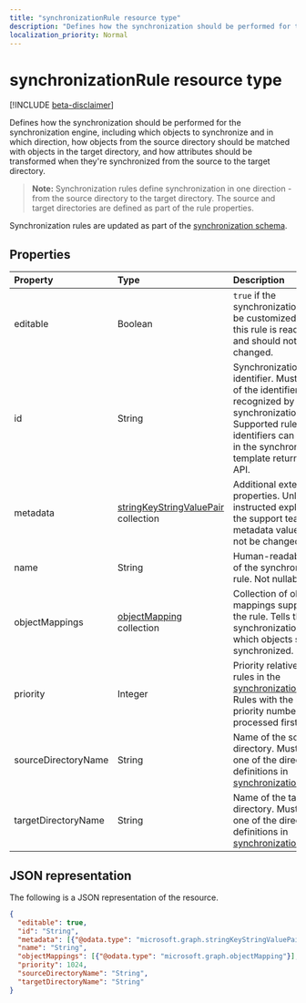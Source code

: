 ```yaml
---
title: "synchronizationRule resource type"
description: "Defines how the synchronization should be performed for the synchronization engine, including which objects to synchronize and in which direction, how objects from the source directory should be matched with objects in the target directory, and how attributes should be transformed when they're synchronized from the source to the target directory."
localization_priority: Normal
---
```


# synchronizationRule resource type

[!INCLUDE [beta-disclaimer](../../includes/beta-disclaimer.md)]

Defines how the synchronization should be performed for the synchronization engine, including which objects to synchronize and in which direction, how objects from the source directory should be matched with objects in the target directory, and how attributes should be transformed when they're synchronized from the source to the target directory.

>**Note:** Synchronization rules define synchronization in one direction - from the source directory to the target directory. The source and target directories are defined as part of the rule properties.

Synchronization rules are updated as part of the [synchronization schema](synchronization-synchronizationschema.md).

## Properties

| Property      | Type      | Description    |
|:--------------|:----------|:---------------|
|editable       |Boolean    |`true` if the synchronization rule can be customized; `false` if this rule is read-only and should not be changed.|
|id             |String     |Synchronization rule identifier. Must be one of the identifiers recognized by the synchronization engine. Supported rule identifiers can be found in the synchronization template returned by the API.|
|metadata       |[stringKeyStringValuePair](synchronization-stringkeystringvaluepair.md) collection |Additional extension properties. Unless instructed explicitly by the support team, metadata values should not be changed.|
|name           |String     |Human-readable name of the synchronization rule. Not nullable.|
|objectMappings |[objectMapping](synchronization-objectmapping.md) collection    |Collection of object mappings supported by the rule. Tells the synchronization engine which objects should be synchronized.|
|priority       |Integer    |Priority relative to other rules in the [synchronizationSchema](synchronization-synchronizationschema.md). Rules with the lowest priority number will be processed first.|
|sourceDirectoryName       |String    |Name of the source directory. Must match one of the directory definitions in [synchronizationSchema](synchronization-synchronizationschema.md).|
|targetDirectoryName       |String    |Name of the target directory. Must match one of the directory definitions in [synchronizationSchema](synchronization-synchronizationschema.md).|

## JSON representation

The following is a JSON representation of the resource.

<!-- {
  "blockType": "resource",
  "optionalProperties": [

  ],
  "@odata.type": "microsoft.graph.synchronizationRule"
}-->

```json
{
  "editable": true,
  "id": "String",
  "metadata": [{"@odata.type": "microsoft.graph.stringKeyStringValuePair"}],
  "name": "String",
  "objectMappings": [{"@odata.type": "microsoft.graph.objectMapping"}],
  "priority": 1024,
  "sourceDirectoryName": "String",
  "targetDirectoryName": "String"
}

```

<!-- uuid: 8fcb5dbc-d5aa-4681-8e31-b001d5168d79
2015-10-25 14:57:30 UTC -->
<!--
{
  "type": "#page.annotation",
  "description": "synchronizationRule resource",
  "keywords": "",
  "section": "documentation",
  "tocPath": "",
  "suppressions": [
    "Error: /api-reference/beta/resources/synchronization-synchronizationrule.md:\r\n      Exception processing links.\r\n    System.ArgumentException: Link Definition was null. Link text: !INCLUDE [beta-disclaimer](../../includes/beta-disclaimer.md)\r\n      at ApiDoctor.Validation.DocFile.get_LinkDestinations()\r\n      at ApiDoctor.Validation.DocSet.ValidateLinks(Boolean includeWarnings, String[] relativePathForFiles, IssueLogger issues, Boolean requireFilenameCaseMatch, Boolean printOrphanedFiles)"
  ]
}
-->
